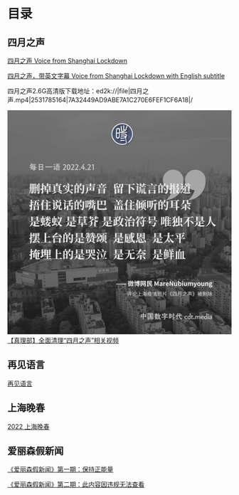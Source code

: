 # 目录

## 四月之声

[四月之声 Voice from Shanghai Lockdown](https://www.youtube.com/watch?v=38_thLXNHY8)

[四月之声，带英文字幕 Voice from Shanghai Lockdown with English subtitle](https://www.youtube.com/watch?v=H2x7qYLAIu8)

四月之声2.6G高清版下载地址：ed2k://|file|四月之声.mp4|2531785164|7A32449AD9ABE7A1C270E6FEF1CF6A18|/

[![评价上海疫情短片《四月之声》被删除](imgs/评价上海疫情短片《四月之声》被删除.jpg)](https://chinadigitaltimes.net/chinese/680104.html)
[【真理部】全面清理“四月之声”相关视频](https://chinadigitaltimes.net/chinese/680139.html)

## 再见语言

[再见语言](https://www.youtube.com/watch?v=1NmqUTBsCjk)

## 上海晚春

[2022 上海晚春](https://www.youtube.com/watch?v=iGVIX9LsnJo)

## 爱丽森假新闻

[《爱丽森假新闻》第一期：保持正能量](https://odysee.com/DawnWong.1:e765877ed65bfcd20b01d064eb842c3400c7b3ec?src=embed)

[《爱丽森假新闻》第二期：此内容因违规无法查看](https://odysee.com/DawnWong.2:8ad1531da202d916cf04d128be632b4500fb1f27?src=embed)
